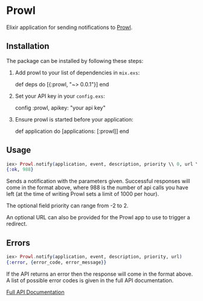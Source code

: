 # Prowl

Elixir application for sending notifications to [Prowl](https://www.prowlapp.com/).

## Installation

The package can be installed by following these steps:

  1. Add prowl to your list of dependencies in `mix.exs`:

        def deps do
          [{:prowl, "~> 0.0.1"}]
        end

  2. Set your API key in your `config.exs`:

        config :prowl, apikey: "your api key"

  3. Ensure prowl is started before your application:

        def application do
          [applications: [:prowl]]
        end

## Usage

```elixir
iex> Prowl.notify(application, event, description, priority \\ 0, url \\ "")
{:ok, 988}
```

Sends a notification with the parameters given. Successful responses will come in the format above, where 988 is the number of api calls you have left (at the time of writing Prowl sets a limit of 1000 per hour).

The optional field priority can range from -2 to 2.

An optional URL can also be provided for the Prowl app to use to trigger a redirect.

## Errors

```elixir
iex> Prowl.notify(application, event, description, priority, url)
{:error, {error_code, error_message}}
```

If the API returns an error then the response will come in the format above. A list of possible error codes is given in the full API documentation.

[Full API Documentation](https://www.prowlapp.com/api.php)
